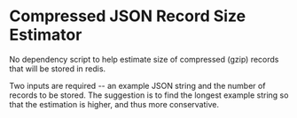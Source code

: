 # Compressed JSON Record Size Estimator 

No dependency script to help estimate size of compressed (gzip) records that will be stored in redis. 

Two inputs are required -- an example JSON string and the number of records to be stored. The suggestion is to find the longest example string so that the estimation is higher, and thus more conservative.
